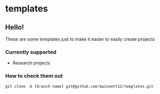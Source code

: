 # templates

## Hello!

These are some templates just to make it easier to easily create projects

### Currently supported
- Research projects



### How to check them out
```
git clone -b [branch name] git@github.com:bwinnett12/templates.git

```
